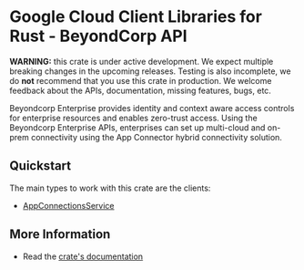 # Google Cloud Client Libraries for Rust - BeyondCorp API

<!-- Code generated by sidekick. DO NOT EDIT. -->

**WARNING:** this crate is under active development. We expect multiple breaking
changes in the upcoming releases. Testing is also incomplete, we do **not**
recommend that you use this crate in production. We welcome feedback about the
APIs, documentation, missing features, bugs, etc.

Beyondcorp Enterprise provides identity and context aware access controls
for enterprise resources and enables zero-trust access. Using the
Beyondcorp Enterprise APIs, enterprises can set up multi-cloud and on-prem
connectivity using the App Connector hybrid connectivity solution.

## Quickstart

The main types to work with this crate are the clients:

* [AppConnectionsService](https://docs.rs/google-cloud-beyondcorp-appconnections-v1/latest/google_cloud_beyondcorp_appconnections_v1/client/struct.AppConnectionsService.html)

## More Information

* Read the [crate's documentation](https://docs.rs/google-cloud-beyondcorp-appconnections-v1/latest/google-cloud-beyondcorp-appconnections-v1)
